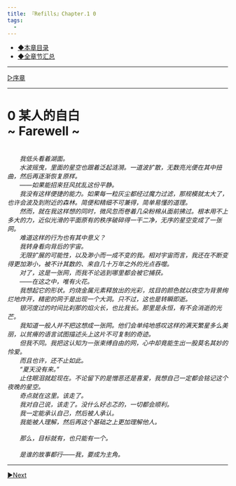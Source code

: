 ```yaml
---
title: 『Refills』Chapter.1 0
tags:
  - 
---
```


 - [◆本章目录](https://luciasnote.space/_posts/2020-11-14-refillsCH1/)
 - [◆全章节汇总](https://luciasnote.space/_posts/2020-11-14-Refills%E6%B1%87%E6%80%BB%E9%A1%B5/)

---

[▷序章](https://luciasnote.space/_posts/2020-11-14-refillsPrologue/)


---


# 0  某人的自白<br> ~ Farewell ~

<br>&emsp;&emsp;<i>我低头看着湖面。
<br>&emsp;&emsp;水波摇曳，里面的星空也跟着泛起涟漪。一道波扩散，无数亮光便在其中扭曲，然后再逐渐恢复原样。
<br>&emsp;&emsp;——如果能招来狂风扰乱这份平静。
<br>&emsp;&emsp;我没有这样便捷的能力。如果每一粒灰尘都经过魔力过滤，那规模就太大了，也许会波及到附近的森林。简便和精细不可兼得，简单易懂的道理。
<br>&emsp;&emsp;然而，就在我这样想的同时，微风忽而卷着几朵粉棉从面前拂过。根本用不上多大的力，近似光滑的平面原有的秩序破碎得一干二净，无序的星空变成了一张网。
<br>&emsp;&emsp;难道这样的行为也有其中意义？
<br>&emsp;&emsp;我转身看向背后的宇宙。
<br>&emsp;&emsp;无限扩展的可能性，以及渺小而一成不变的我。相对宇宙而言，我还在不断变得更加渺小，被不计其数的、来自几十万年之外的光点吞噬。
<br>&emsp;&emsp;对了，这是一张网，而我不论逃到哪里都会被它捕获。
<br>&emsp;&emsp;——在这之中，唯有火花。
<br>&emsp;&emsp;我想起它的形状。灼烧金属元素释放出的光彩，炫目的颜色就以夜空为背景绚烂地炸开，精密的网于是出现一个大洞。只不过，这也是转瞬即逝。
<br>&emsp;&emsp;银河度过的时间比刹那的焰火长，也比我长。那里是永恒，有不会消逝的光芒。
<br>&emsp;&emsp;我知道一般人并不把这想成一张网。他们会单纯地感叹这样的满天繁星多么美丽，以贫瘠的语言试图描述头上这片不可复制的奇迹。
<br>&emsp;&emsp;但我不同。我把这认知为一张束缚自由的网，心中却竟能生出一股莫名其妙的怜爱。
<br>&emsp;&emsp;而且也许，还不止如此。
<br>&emsp;&emsp;“夏天没有来。”
<br>&emsp;&emsp;止住眼泪就趁现在。不论留下的是憎恶还是喜爱，我想自己一定都会铭记这个夜晚的星空。
<br>&emsp;&emsp;奇点就在这里。该走了。
<br>&emsp;&emsp;我对自己说，该走了。没什么好忐忑的，一切都会顺利。
<br>&emsp;&emsp;我一定能承认自己，然后被人承认。
<br>&emsp;&emsp;我能被人理解，然后再这个基础之上更加理解他人。<br>
<br>&emsp;&emsp;那么，目标就有，也只能有一个。
<br>
<br>&emsp;&emsp;是谁的故事都行——我，要成为主角。</i>

---


[▶Next](https://luciasnote.space/_posts/2020-11-14-refillsCH1.1/)
